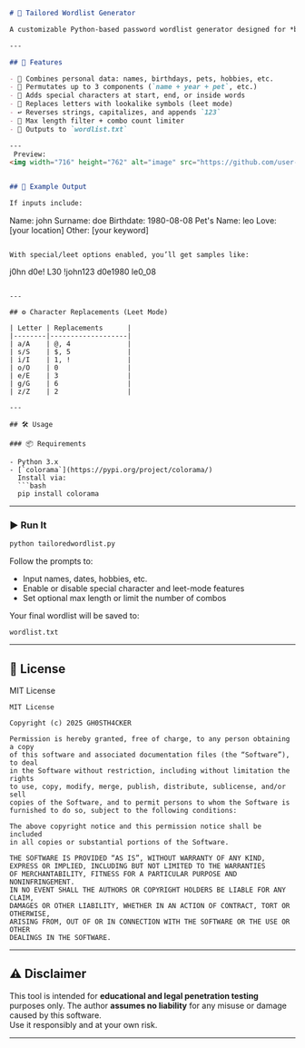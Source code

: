 ```markdown
# 🔐 Tailored Wordlist Generator

A customizable Python-based password wordlist generator designed for *brute-force attacks* in ethical hacking and penetration testing. Create powerful, personalized password lists using names, dates, personal info — with optional 1337-style character replacement and special character placement.

---

## 🚀 Features

- 🧩 Combines personal data: names, birthdays, pets, hobbies, etc.
- 🔁 Permutates up to 3 components (`name + year + pet`, etc.)
- 🔣 Adds special characters at start, end, or inside words
- 🧠 Replaces letters with lookalike symbols (leet mode)
- ↩️ Reverses strings, capitalizes, and appends `123`
- 📏 Max length filter + combo count limiter
- 💾 Outputs to `wordlist.txt`

---
 Preview:
<img width="716" height="762" alt="image" src="https://github.com/user-attachments/assets/224eb7ef-642a-44cf-8fea-36fa421ebf73">


## 🧪 Example Output

If inputs include:

```

Name: john
Surname: doe
Birthdate: 1980-08-08
Pet's Name: leo
Love: \[your location]
Other: \[your keyword]

```

With special/leet options enabled, you’ll get samples like:

```

j0hn
d0e!
L30
!john123
d0e1980
le0\_08

````

---

## ⚙️ Character Replacements (Leet Mode)

| Letter | Replacements      |
|--------|-------------------|
| a/A    | @, 4              |
| s/S    | $, 5              |
| i/I    | 1, !              |
| o/O    | 0                 |
| e/E    | 3                 |
| g/G    | 6                 |
| z/Z    | 2                 |

---

## 🛠 Usage

### 📦 Requirements

- Python 3.x
- [`colorama`](https://pypi.org/project/colorama/)  
  Install via:  
  ```bash
  pip install colorama
````

---

### ▶️ Run It

```bash
python tailoredwordlist.py
```

Follow the prompts to:

* Input names, dates, hobbies, etc.
* Enable or disable special character and leet-mode features
* Set optional max length or limit the number of combos

Your final wordlist will be saved to:

```
wordlist.txt
```

---

## 📄 License

MIT License

```
MIT License

Copyright (c) 2025 GH0STH4CKER

Permission is hereby granted, free of charge, to any person obtaining a copy
of this software and associated documentation files (the “Software”), to deal
in the Software without restriction, including without limitation the rights
to use, copy, modify, merge, publish, distribute, sublicense, and/or sell
copies of the Software, and to permit persons to whom the Software is
furnished to do so, subject to the following conditions:

The above copyright notice and this permission notice shall be included
in all copies or substantial portions of the Software.

THE SOFTWARE IS PROVIDED “AS IS”, WITHOUT WARRANTY OF ANY KIND,
EXPRESS OR IMPLIED, INCLUDING BUT NOT LIMITED TO THE WARRANTIES
OF MERCHANTABILITY, FITNESS FOR A PARTICULAR PURPOSE AND NONINFRINGEMENT.
IN NO EVENT SHALL THE AUTHORS OR COPYRIGHT HOLDERS BE LIABLE FOR ANY CLAIM,
DAMAGES OR OTHER LIABILITY, WHETHER IN AN ACTION OF CONTRACT, TORT OR OTHERWISE,
ARISING FROM, OUT OF OR IN CONNECTION WITH THE SOFTWARE OR THE USE OR OTHER
DEALINGS IN THE SOFTWARE.
```

---

## ⚠️ Disclaimer

This tool is intended for **educational and legal penetration testing** purposes only.
The author **assumes no liability** for any misuse or damage caused by this software.  
Use it responsibly and at your own risk.

---
